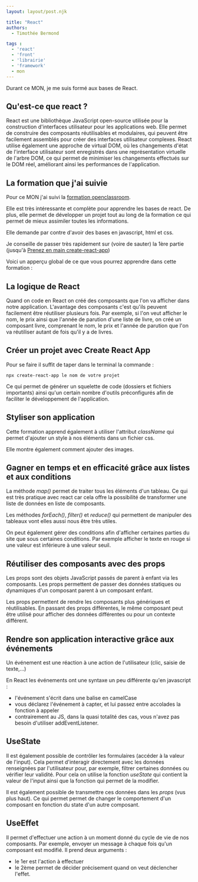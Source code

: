 ```yaml
---
layout: layout/post.njk

title: "React"
authors:
  - Timothée Bermond

tags :
  - 'react'
  - 'front'
  - 'librairie'
  - 'framework'
  - mon
---
```


<!-- début résumé -->
Durant ce MON, je me suis formé aux bases de React.
<!-- fin résumé -->

## Qu'est-ce que react ?

React est une bibliothèque JavaScript open-source utilisée pour la construction d'interfaces utilisateur pour les applications web. Elle permet de construire des composants réutilisables et modulaires, qui peuvent être facilement assemblés pour créer des interfaces utilisateur complexes. React utilise également une approche de virtual DOM, où les changements d'état de l'interface utilisateur sont enregistrés dans une représentation virtuelle de l'arbre DOM, ce qui permet de minimiser les changements effectués sur le DOM réel, améliorant ainsi les performances de l'application.


## La formation que j'ai suivie

Pour ce MON j'ai suivi la [formation openclassroom](https://openclassrooms.com/fr/courses/7008001-debutez-avec-react).

Elle est très intéressante et complète pour apprendre les bases de react. De plus, elle permet de développer un projet tout au long de la formation ce qui permet de mieux assimiler toutes les informations.

Elle demande par contre d'avoir des bases en javascript, html et css.

Je conseille de passer très rapidement sur (voire de sauter) la 1ère partie (jusqu'à [Prenez en main create-react-app](https://openclassrooms.com/fr/courses/7008001-debutez-avec-react/7135204-prenez-en-main-create-react-app))

Voici un apperçu global de ce que vous pourrez apprendre dans cette formation :

## La logique de React

Quand on code en React on créé des composants que l'on va afficher dans notre application. L'avantage des composants c'est qu'ils peuvent facilement être réutiliser plusieurs fois. Par exemple, si l'on veut afficher le nom, le prix ainsi que l'année de parution d'une liste de livre, on créé un composant livre, comprenant le nom, le prix et l'année de parution que l'on va réutiliser autant de fois qu'il y a de livres.

## Créer un projet avec Create React App

Pour se faire il suffit de taper dans le terminal la commande :

```
npx create-react-app le nom de votre projet
```

Ce qui permet de générer un squelette de code (dossiers et fichiers importants) ainsi qu'un certain nombre d'outils préconfigurés afin de faciliter le développement de l'application.

## Styliser son application

Cette formation apprend également à utiliser l'attribut *className* qui permet d'ajouter un style à nos éléments dans un fichier css.

Elle montre également comment ajouter des images.

## Gagner en temps et en efficacité grâce aux listes et aux conditions

La méthode *map()* permet de traiter tous les éléments d'un tableau. Ce qui est très pratique avec react car cela offre la possibilité de transformer une liste de données en liste de composants. 

Les méthodes *forEach()*, *filter()* et *reduce()* qui permettent de manipuler des tableaux vont elles aussi nous être très utiles.

On peut également gérer des conditions afin d'afficher certaines parties du site que sous certaines conditions. Par exemple afficher le texte en rouge si une valeur est inférieure à une valeur seuil.

## Réutiliser des composants avec des props

Les props sont des objets JavaScript passés de parent à enfant via les composants. Les props permettent de passer des données statiques ou dynamiques d'un composant parent à un composant enfant.

Les props permettent de rendre les composants plus génériques et réutilisables. En passant des props différentes, le même composant peut être utilisé pour afficher des données différentes ou pour un contexte différent.

## Rendre son application interactive grâce aux événements

Un événement est une réaction à une action de l'utilisateur (clic, saisie de texte,...)

En React les événements ont une syntaxe un peu différente qu'en javascript : 
- l'événement s'écrit dans une balise en camelCase
- vous déclarez l'événement à capter, et lui passez entre accolades la fonction à appeler
- contrairement au JS, dans la quasi totalité des cas, vous n'avez pas besoin d'utiliser addEventListener.

## UseState

Il est également possible de contrôler les formulaires (accéder à la valeur de l'input). Cela permet d'interagir directement avec les données renseignées par l'utilisateur pour, par exemple, filtrer certaines données ou vérifier leur validité. Pour cela on utilise la fonction *useState* qui contient la valeur de l'input ainsi que la fonction qui permet de la modifier.

Il est également possible de transmettre ces données dans les *props* (vus plus haut). Ce qui permet permet de changer le comportement d'un composant en fonction du state d'un autre composant.

## UseEffet

Il permet d'effectuer une action à un moment donné du cycle de vie de nos composants. Par exemple, envoyer un message à chaque fois qu'un composant est modifié. Il prend deux arguments : 
- le 1er est l'action à effectuer
- le 2ème permet de décider précisement quand on veut déclencher l'effet.
